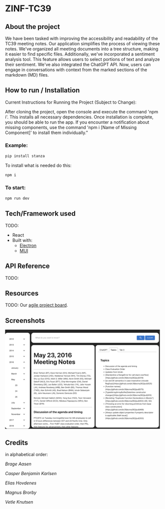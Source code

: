 # ZINF-TC39

## About the project

We have been tasked with improving the accessibility and readability of the TC39 meeting notes. Our application simplifies the process of viewing these notes. We've organized all meeting documents into a tree structure, making it easier to find specific files. Additionally, we've incorporated a sentiment analysis tool. This feature allows users to select portions of text and analyze their sentiment. We've also integrated the ChatGPT API. Now, users can engage in conversations with context from the marked sections of the markdown (MD) files. 


## How to run / Installation

Current Instructions for Running the Project (Subject to Change):

After cloning the project, open the console and execute the command 'npm i'. This installs all necessary dependencies.
Once installation is complete, you should be able to run the app.
If you encounter a notification about missing components, 
use the command 'npm i [Name of Missing Component]' to install them individually."

### Example:
```java
pip install stanza
```

To install what is needed do this:
```java
npm i
```
### To start:

```Java
npm run dev
```

## Tech/Framework used

TODO:

- React
- Built with:
  - [Electron](https://www.electronjs.org/)
  - [MUI](https://mui.com/)

## API Reference

TODO:

## Resources

TODO:
Our [agile project board](https://trello.com/b/vpTSGlQt/zinf-tc39).

## Screenshots

![App](image.png)

## Credits

in alphabetical order:

_Brage Aasen_

_Casper Benjamin Karlsen_

*Elias Hovdenes*

*Magnus Brorby*

*Vetle Knutsen*

